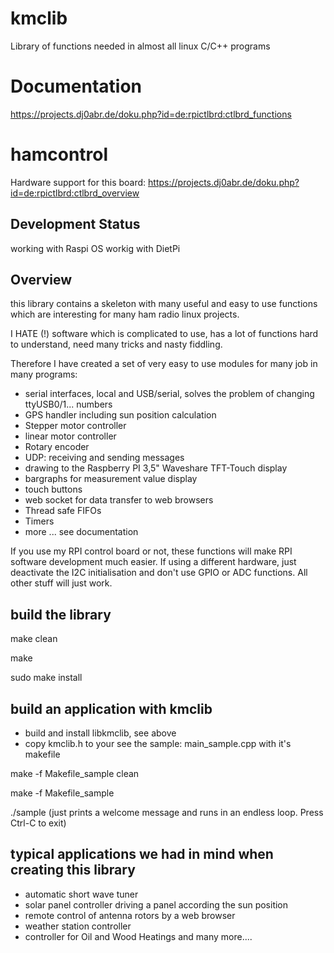 # kmclib
Library of functions needed in almost all linux C/C++ programs

# Documentation
https://projects.dj0abr.de/doku.php?id=de:rpictlbrd:ctlbrd_functions

# hamcontrol
Hardware support for this board:
https://projects.dj0abr.de/doku.php?id=de:rpictlbrd:ctlbrd_overview

## Development Status
working with Raspi OS
workig with DietPi

## Overview
this library contains a skeleton with many useful and easy to use functions
which are interesting for many ham radio linux projects.

I HATE (!) software which is complicated to use, has a lot of functions hard to understand, need many tricks and nasty fiddling.

Therefore I have created a set of very easy to use modules for many job in many programs:

* serial interfaces, local and USB/serial, solves the problem of changing ttyUSB0/1... numbers
* GPS handler including sun position calculation
* Stepper motor controller
* linear motor controller
* Rotary encoder
* UDP: receiving and sending messages
* drawing to the Raspberry PI 3,5" Waveshare TFT-Touch display
* bargraphs for measurement value display
* touch buttons
* web socket for data transfer to web browsers
* Thread safe FIFOs
* Timers
* more ... see documentation

If you use my RPI control board or not, these functions will make RPI software development much easier.
If using a different hardware, just deactivate the I2C initialisation and don't use GPIO or ADC functions. All other stuff will just work.

## build the library
make clean

make

sudo make install

## build an application with kmclib
* build and install libkmclib, see above
* copy kmclib.h to your 
see the sample: main_sample.cpp with it's makefile

make -f Makefile_sample clean

make -f Makefile_sample

./sample (just prints a welcome message and runs in an endless loop. Press Ctrl-C to exit)

## typical applications we had in mind when creating this library

* automatic short wave tuner
* solar panel controller driving a panel according the sun position
* remote control of antenna rotors by a web browser
* weather station controller
* controller for Oil and Wood Heatings
and many more....